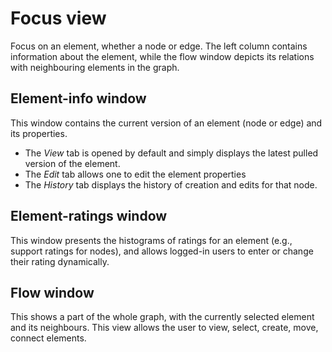 # Focus view

Focus on an element, whether a node or edge.
The left column contains information about the element, while the flow window depicts its relations with neighbouring elements in the graph.

## Element-info window

This window contains the current version of an element (node or edge) and its properties.
- The *View* tab is opened by default and simply displays the latest pulled version of the element.
- The *Edit* tab allows one to edit the element properties
- The *History* tab displays the history of creation and edits for that node.

## Element-ratings window

This window presents the histograms of ratings for an element (e.g., support ratings for nodes), and allows logged-in users to enter or change their rating dynamically.


## Flow window

This shows a part of the whole graph, with the currently selected element and its neighbours. This view allows the user to view, select, create, move, connect elements.
